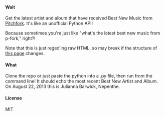#### Wait

Get the latest artist and album that have received Best New Music from [Pitchfork](http://pitchfork.com).  It's like an unofficial Python API!

Because sometimes you're just like "what's the latest best new music from p-fork," right?!

Note that this is just regex'ing raw HTML, so may break if the structure of [this page](http://pitchfork.com/best) changes.

#### What
Clone the repo or just paste the python into a .py file, then run from the command line!  It should echo the most recent Best New Artist and Album.  On August 22, 2013 this is Julianna Barwick, Nepenthe.

#### License
MIT

